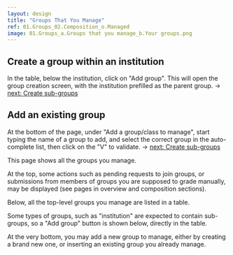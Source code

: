 ```yaml
---
layout: design
title: "Groups That You Manage"
ref: 01.Groups_02.Composition_o.Managed
image: 01.Groups_a.Groups that you manage_b.Your groups.png
---
```


## <span class="color-thread" style="background-color: #aaf"></span> Create a group within an institution
In the table, below the institution, click on "Add group". This will open the group creation screen, with the institution prefilled as the parent group.
→ [next: Create sub-groups](01.Groups_02.Composition_h.Empty-group)

## <span class="color-thread" style="background-color: #aaf"></span> Add an existing group
At the bottom of the page, under "Add a group/class to manage", start typing the name of a group to add, and select the correct group in the auto-complete list, then click on the "V" to validate.
→ [next: Create sub-groups](01.Groups_02.Composition_h.Empty-group)


This page shows all the groups you manage.

At the top, some actions such as pending requests to join groups, or submissions from members of groups you are supposed to grade manually, may be displayed (see pages in overview and composition sections).

Below, all the top-level groups you manage are listed in a table.

Some types of groups, such as "institution" are expected to contain sub-groups, so a "Add group" button is shown below, directly in the table.

At the very bottom, you may add a new group to manage, either by creating a brand new one, or inserting an existing group you already manage.

